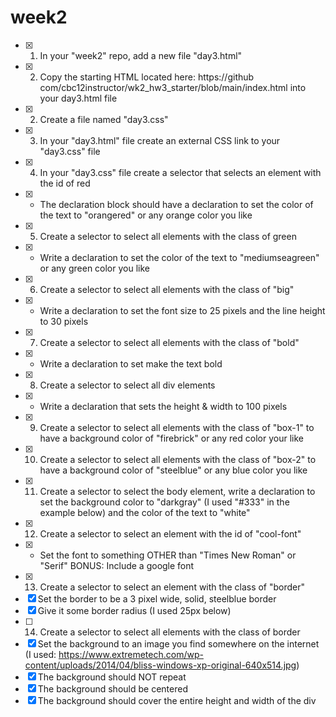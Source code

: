 # week2
- [x] 1) In your "week2" repo, add a new file "day3.html"
- [x] 2) Copy the starting HTML located here: https://github com/cbc12instructor/wk2_hw3_starter/blob/main/index.html into your day3.html file
- [x] 2) Create a file named "day3.css" 
- [x] 3) In your "day3.html" file create an external CSS link to your "day3.css" file 
- [x] 4) In your "day3.css" file create a selector that selects an element with the id of red
- [x] - The declaration block should have a declaration to set the color of the text to "orangered" or any orange 
color you like
- [x] 5) Create a selector to select all elements with the class of green
- [x] - Write a declaration to set the color of the text to "mediumseagreen" or any green color you like
- [x] 6) Create a selector to select all elements with the class of "big" 
- [x] - Write a declaration to set the font size to 25 pixels and the line height to 30 pixels 
- [x] 7) Create a selector to select all elements with the class of "bold" 
- [x] - Write a declaration to set make the text bold 
- [x] 8) Create a selector to select all div elements 
- [x] - Write a declaration that sets the height & width to 100 pixels 
- [x] 9) Create a selector to select all elements with the class of "box-1" to have a background color of "firebrick" or any red color your like 
- [x] 10) Create a selector to select all elements with the class of "box-2" to have a background color of "steelblue" or any blue color you like
- [x] 11) Create a selector to select the body element, write a declaration to set the background color to "darkgray" (I used "#333" in the example below) and the color of the text to "white" 
- [x] 12) Create a selector to select an element with the id of "cool-font" 
- [x] - Set the font to something OTHER than "Times New Roman" or "Serif"
BONUS: Include a google font 
- [x] 13) Create a selector to select an element with the class of "border" 
- [x] Set the border to be a 3 pixel wide, solid, steelblue border 
- [x] Give it some border radius (I used 25px below) 
- [ ] 14) Create a selector to select all elements with the class of border
- [x] Set the background to an image you find somewhere on the internet (I used: https://www.extremetech.com/wp-content/uploads/2014/04/bliss-windows-xp-original-640x514.jpg) 
- [x] The background should NOT repeat 
- [x] The background should be centered 
- [x] The background should cover the entire height and width of the div